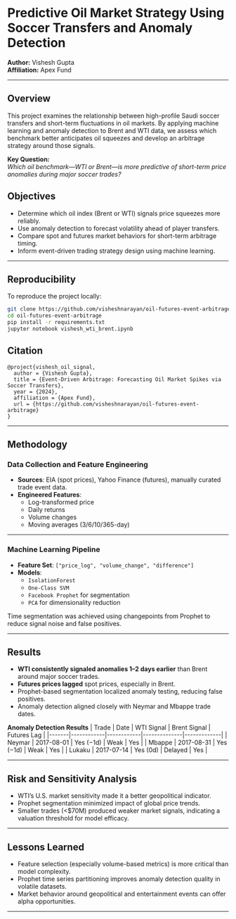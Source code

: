 # Predictive Oil Market Strategy Using Soccer Transfers and Anomaly Detection

**Author:** Vishesh Gupta    
**Affiliation:** Apex Fund

---

## Overview

This project examines the relationship between high-profile Saudi soccer transfers and short-term fluctuations in oil markets. By applying machine learning and anomaly detection to Brent and WTI data, we assess which benchmark better anticipates oil squeezes and develop an arbitrage strategy around those signals.

**Key Question:**  
*Which oil benchmark—WTI or Brent—is more predictive of short-term price anomalies during major soccer trades?*


## Objectives

- Determine which oil index (Brent or WTI) signals price squeezes more reliably.
- Use anomaly detection to forecast volatility ahead of player transfers.
- Compare spot and futures market behaviors for short-term arbitrage timing.
- Inform event-driven trading strategy design using machine learning.

---

## Reproducibility

To reproduce the project locally:

```bash
git clone https://github.com/visheshnarayan/oil-futures-event-arbitrage.git
cd oil-futures-event-arbitrage
pip install -r requirements.txt
jupyter notebook vishesh_wti_brent.ipynb
```
## Citation

```
@project{vishesh_oil_signal,
  author = {Vishesh Gupta},
  title = {Event-Driven Arbitrage: Forecasting Oil Market Spikes via Soccer Transfers},
  year = {2024},
  affiliation = {Apex Fund},
  url = {https://github.com/visheshnarayan/oil-futures-event-arbitrage}
}
```
---

## Methodology

### Data Collection and Feature Engineering

- **Sources**: EIA (spot prices), Yahoo Finance (futures), manually curated trade event data.
- **Engineered Features**:  
  - Log-transformed price  
  - Daily returns  
  - Volume changes  
  - Moving averages (3/6/10/365-day)

---

### Machine Learning Pipeline

- **Feature Set**: `["price_log", "volume_change", "difference"]`
- **Models**:
  - `IsolationForest`  
  - `One-Class SVM`  
  - `Facebook Prophet` for segmentation  
  - `PCA` for dimensionality reduction  

Time segmentation was achieved using changepoints from Prophet to reduce signal noise and false positives.

---

## Results

- **WTI consistently signaled anomalies 1–2 days earlier** than Brent around major soccer trades.
- **Futures prices lagged** spot prices, especially in Brent.
- Prophet-based segmentation localized anomaly testing, reducing false positives.
- Anomaly detection aligned closely with Neymar and Mbappe trade dates.

**Anomaly Detection Results**
| Trade | Date       | WTI Signal | Brent Signal | Futures Lag |
|-------|------------|------------|--------------|-------------|
| Neymar | 2017-08-01 | Yes (−1d)  | Weak         | Yes         |
| Mbappe | 2017-08-31 | Yes (−1d)  | Weak         | Yes         |
| Lukaku | 2017-07-14 | Yes (0d)   | Delayed      | Yes         |

---

## Risk and Sensitivity Analysis

- WTI’s U.S. market sensitivity made it a better geopolitical indicator.
- Prophet segmentation minimized impact of global price trends.
- Smaller trades (<$70M) produced weaker market signals, indicating a valuation threshold for model efficacy.

---

## Lessons Learned

- Feature selection (especially volume-based metrics) is more critical than model complexity.
- Prophet time series partitioning improves anomaly detection quality in volatile datasets.
- Market behavior around geopolitical and entertainment events can offer alpha opportunities.

---
